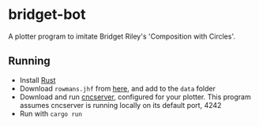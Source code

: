 # bridget-bot

A plotter program to imitate Bridget Riley's 'Composition with Circles'.

## Running
- Install [Rust](https://www.rust-lang.org/tools/install)
- Download `rowmans.jhf` from [here](https://github.com/kamalmostafa/hershey-fonts/blob/master/hershey-fonts/rowmans.jhf), and add to the `data` folder
- Download and run [cncserver](https://github.com/techninja/cncserver), configured for your plotter. This program assumes cncserver is running locally on its default port, 4242
- Run with `cargo run`
